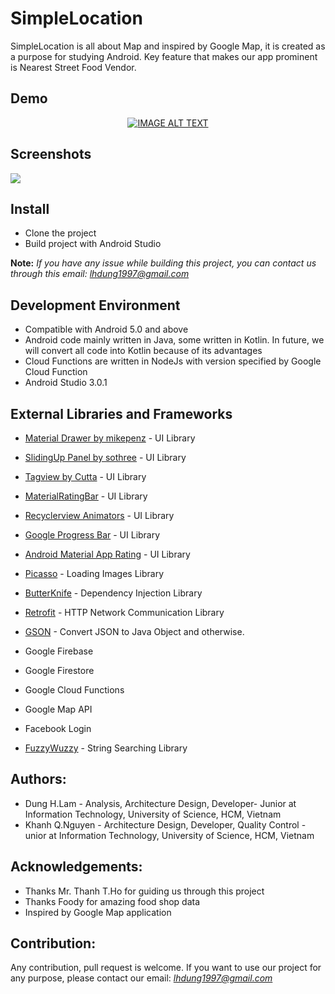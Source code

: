 # SimpleLocation
SimpleLocation is all about Map and inspired by Google Map, it is created as a purpose for studying Android. Key feature that makes our app prominent is Nearest Street Food Vendor.

## Demo
<div align="center">
  <a href="https://www.youtube.com/watch?v=QPNvd-no4ok"><img src="https://img.youtube.com/vi/QPNvd-no4ok/0.jpg" alt="IMAGE ALT TEXT"></a>
</div>

## Screenshots

<p display="block" margin="auto">
   <img src="https://i.imgur.com/aY1CyHj.png width="150"/>
  
</p>

## Install

* Clone the project
* Build project with Android Studio

**Note:** *If you have any issue while building this project, you can contact us through this email: lhdung1997@gmail.com*

## Development Environment
* Compatible with Android 5.0 and above
* Android code mainly written in Java, some written in Kotlin. In future, we will convert all code into Kotlin because of its advantages
* Cloud Functions are written in NodeJs with version specified by Google Cloud Function
* Android Studio 3.0.1

## External Libraries and Frameworks
* [Material Drawer by mikepenz](https://github.com/mikepenz/MaterialDrawer) - UI Library
* [SlidingUp Panel by sothree](https://github.com/umano/AndroidSlidingUpPanel) - UI Library
* [Tagview by Cutta](https://github.com/Cutta/TagView) - UI Library
* [MaterialRatingBar](https://github.com/DreaminginCodeZH/MaterialRatingBar) - UI Library
* [Recyclerview Animators](https://github.com/wasabeef/recyclerview-animators) - UI Library
* [Google Progress Bar](https://github.com/jpardogo/GoogleProgressBar) - UI Library
* [Android Material App Rating](https://github.com/stepstone-tech/android-material-app-rating) - UI Library
* [Picasso](https://github.com/square/picasso) - Loading Images Library
* [ButterKnife](http://jakewharton.github.io/butterknife/) - Dependency Injection Library
* [Retrofit](http://square.github.io/retrofit/) - HTTP Network Communication Library
* [GSON](https://github.com/google/gson) - Convert JSON to Java Object and otherwise.
* Google Firebase
* Google Firestore
* Google Cloud Functions
* Google Map API
* Facebook Login 

* [FuzzyWuzzy](https://github.com/xdrop/fuzzywuzzy) - String Searching Library

## Authors:
* Dung H.Lam - Analysis, Architecture Design, Developer- Junior at Information Technology, University of Science, HCM, Vietnam
* Khanh Q.Nguyen - Architecture Design, Developer, Quality Control - unior at Information Technology, University of Science, HCM, Vietnam

## Acknowledgements:
* Thanks Mr. Thanh T.Ho for guiding us through this project
* Thanks Foody for amazing food shop data
* Inspired by Google Map application

## Contribution:
Any contribution, pull request is welcome. If you want to use our project for any purpose, please contact our email: *lhdung1997@gmail.com*

